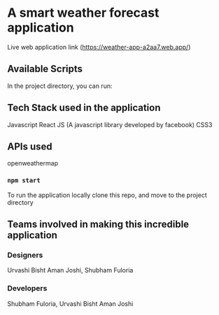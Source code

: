 # A smart weather forecast application

Live web application link (https://weather-app-a2aa7.web.app/)

## Available Scripts

In the project directory, you can run:

## Tech Stack used in the application

Javascript
React JS (A javascript library developed by facebook)
CSS3

## APIs used 

openweathermap

### `npm start`

To run the application locally 
clone this repo, and move to the project directory


## Teams involved in making this incredible application

### Designers
Urvashi Bisht
Aman Joshi,
Shubham Fuloria

### Developers
Shubham Fuloria,
Urvashi Bisht
Aman Joshi






